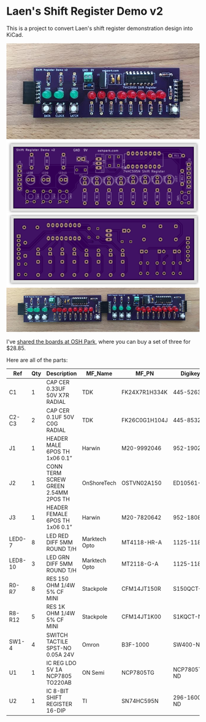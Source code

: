 # Laen's Shift Register Demo v2

This is a project to convert Laen's shift register demonstration design into KiCad.

<img src="assembled.png">

<img src="oshpreview.png">

<img src="chained.png">

I've <a href="https://oshpark.com/projects/dWEtqIvz">shared the boards at OSH Park</a>, where you can buy a set of three for $28.85.

Here are all of the parts: 

|Ref|Qty|Description|MF_Name|MF_PN|Digikey PN|
|---|---|-----------|-------|-----|----------|
|C1|1|CAP CER 0.33UF 50V X7R RADIAL|TDK|FK24X7R1H334K|445-5263-ND|
|C2-C3|2|CAP CER 0.1UF 50V C0G RADIAL|TDK|FK26C0G1H104J|445-8532-ND|
|J1|1|HEADER MALE 6POS TH 1x06 0.1”|Harwin|M20-9992046|952-1902-ND|
|J2|1|CONN TERM SCREW GREEN 2.54MM 2POS TH|OnShoreTech|OSTVN02A150|ED10561-ND|
|J3|1|HEADER FEMALE 6POS TH 1x06 0.1”|Harwin|M20-7820642|952-1808-ND|
|LED0-7|8|LED RED DIFF 5MM ROUND T/H|Marktech Opto|MT4118-HR-A|1125-1188-ND|
|LED8-10|3|LED GRN DIFF 5MM ROUND T/H|Marktech Opto|MT2118-G-A|1125-1184-ND|
|R0-R7|8|RES 150 OHM 1/4W 5% CF MINI|Stackpole|CFM14JT150R|S150QCT-ND|
|R8-R12|5|RES 1K OHM 1/4W 5% CF MINI|Stackpole|CFM14JT1K00|S1KQCT-ND|
|SW1-4|4| SWITCH TACTILE SPST-NO 0.05A 24V |Omron|B3F-1000|SW400-ND|
|U1|1|IC REG LDO 5V 1A NCP7805 TO220AB|ON Semi|NCP7805TG|NCP7805TGOS-ND|
|U2|1|IC 8-BIT SHIFT REGISTER 16-DIP|TI|SN74HC595N|296-1600-5-ND|


